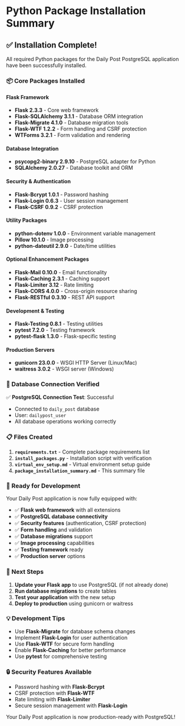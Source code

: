 # Python Package Installation Summary

## ✅ Installation Complete!

All required Python packages for the Daily Post PostgreSQL application have been successfully installed.

### 📦 Core Packages Installed

#### Flask Framework
- **Flask 2.3.3** - Core web framework
- **Flask-SQLAlchemy 3.1.1** - Database ORM integration
- **Flask-Migrate 4.1.0** - Database migration tools
- **Flask-WTF 1.2.2** - Form handling and CSRF protection
- **WTForms 3.2.1** - Form validation and rendering

#### Database Integration
- **psycopg2-binary 2.9.10** - PostgreSQL adapter for Python
- **SQLAlchemy 2.0.27** - Database toolkit and ORM

#### Security & Authentication
- **Flask-Bcrypt 1.0.1** - Password hashing
- **Flask-Login 0.6.3** - User session management
- **Flask-CSRF 0.9.2** - CSRF protection

#### Utility Packages
- **python-dotenv 1.0.0** - Environment variable management
- **Pillow 10.1.0** - Image processing
- **python-dateutil 2.9.0** - Date/time utilities

#### Optional Enhancement Packages
- **Flask-Mail 0.10.0** - Email functionality
- **Flask-Caching 2.3.1** - Caching support
- **Flask-Limiter 3.12** - Rate limiting
- **Flask-CORS 4.0.0** - Cross-origin resource sharing
- **Flask-RESTful 0.3.10** - REST API support

#### Development & Testing
- **Flask-Testing 0.8.1** - Testing utilities
- **pytest 7.2.0** - Testing framework
- **pytest-flask 1.3.0** - Flask-specific testing

#### Production Servers
- **gunicorn 23.0.0** - WSGI HTTP Server (Linux/Mac)
- **waitress 3.0.2** - WSGI server (Windows)

### 🔗 Database Connection Verified

✅ **PostgreSQL Connection Test**: Successful
- Connected to `daily_post` database
- User: `dailypost_user`
- All database operations working correctly

### 📋 Files Created

1. **`requirements.txt`** - Complete package requirements list
2. **`install_packages.py`** - Installation script with verification
3. **`virtual_env_setup.md`** - Virtual environment setup guide
4. **`package_installation_summary.md`** - This summary file

### 🚀 Ready for Development

Your Daily Post application is now fully equipped with:

- ✅ **Flask web framework** with all extensions
- ✅ **PostgreSQL database connectivity** 
- ✅ **Security features** (authentication, CSRF protection)
- ✅ **Form handling** and validation
- ✅ **Database migrations** support
- ✅ **Image processing** capabilities
- ✅ **Testing framework** ready
- ✅ **Production server** options

### 🔧 Next Steps

1. **Update your Flask app** to use PostgreSQL (if not already done)
2. **Run database migrations** to create tables
3. **Test your application** with the new setup
4. **Deploy to production** using gunicorn or waitress

### 💡 Development Tips

- Use **Flask-Migrate** for database schema changes
- Implement **Flask-Login** for user authentication
- Use **Flask-WTF** for secure form handling
- Enable **Flask-Caching** for better performance
- Use **pytest** for comprehensive testing

### 🔒 Security Features Available

- Password hashing with **Flask-Bcrypt**
- CSRF protection with **Flask-WTF**
- Rate limiting with **Flask-Limiter**
- Secure session management with **Flask-Login**

Your Daily Post application is now production-ready with PostgreSQL!
